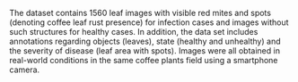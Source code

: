 The dataset contains 1560 leaf images with visible red mites and spots (denoting coffee leaf rust presence) for infection cases and images without such structures for healthy cases. In addition, the data set includes annotations regarding objects (leaves), state (healthy and unhealthy) and the severity of disease (leaf area with spots). Images were all obtained in real-world conditions in the same coffee plants field using a smartphone camera.
